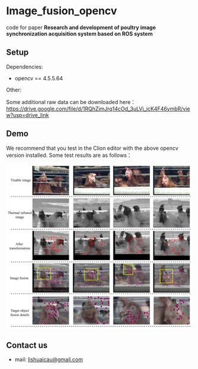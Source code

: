 # Image_fusion_opencv

code for paper **Research and development of poultry image synchronization acquisition system based on ROS system**

## Setup

Dependencies:

+ opencv == 4.5.5.64

Other:


Some additional raw data can be downloaded here：https://drive.google.com/file/d/1RQhZimJrq14cOd_3uLVj_icK4F46ymbR/view?usp=drive_link

## Demo

We recommend that you test in the Clion editor with the above opencv version installed. Some test results are as follows：

![1](https://github.com/lishuai-cau/Image_fusion_opencv/blob/master/result.jpg)

## Contact us

+ mail: lishuaicau@gmail.com

